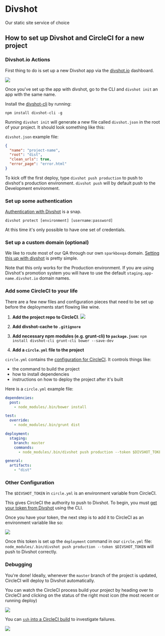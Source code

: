 Divshot
========

Our static site service of choice

How to set up Divshot and CircleCI for a new project
----------------------------------------------------

### Divshot.io Actions

First thing to do is set up a new Divshot app via the [divshot.io](http://divshot.io) dashboard.

![](http://files-misc.s3.amazonaws.com/create-app.png)

Once you've set up the app with divshot, go to the CLI and `divshot init` an app with the same name.

Install the [divshot-cli](https://github.com/divshot/divshot-cli#install) by running:

`npm install divshot-cli -g`

Running `divshot init` will generate a new file called `divshot.json` in the root of your project. It should look something like this:

`divshot.json` example file:
```json
{
  "name": "project-name",
  "root": "dist",
  "clean_urls": true,
  "error_page": "error.html"
}
```

To kick off the first deploy, type `divshot push production` to push to divshot's production environment. `divshot push` will by default push to the Development environment.

### Set up some authentication 

[Authentication with Divshot](http://docs.divshot.com/guides/http-authentication) is a snap.

`divshot protect [environment] [username:password]`

At this time it's only possible to have one set of credentials.

### Set up a custom domain (optional)

We like to route most of our QA through our own `sparkboxqa` domain. [Setting this up with divshot](http://docs.divshot.com/guides/domains) is pretty simple.

Note that this only works for the Production environment. If you are using Divshot's promotion system you will have to use the default `staging.app-name.divshot.io` domain names.

### Add some CircleCI to your life

There are a few new files and configuration pieces that need to be set up before the deployments start flowing like wine. 

1. **Add the project repo to CircleCI**.
![](http://files-misc.s3.amazonaws.com/add-project.png)

2. **Add divshot-cache to `.gitignore`**

3. **Add necessary npm modules (e.g. grunt-cli) to `package.json`:**
`npm install divshot-cli grunt-cli bower --save-dev`
4. **Add a `circle.yml` file to the project**

`circle.yml` contains the [configuration for CircleCI](https://circleci.com/docs/configuration). It controls things like: 

  - the command to build the project
  - how to install dependencies
  - instructions on how to deploy the project after it's built

Here is a `circle.yml` example file:
```yml
dependencies:
  post:
    - node_modules/.bin/bower install

test:
  override:
    - node_modules/.bin/grunt dist

deployment:
  staging:
    branch: master
    commands:
      - node_modules/.bin/divshot push production --token $DIVSHOT_TOKEN

general:
  artifacts:
    - "dist"
```

### Other Configuration

The `$DIVSHOT_TOKEN` in `circle.yml` is an environment variable from CircleCI. 

This gives CircleCI the authority to push to Divshot. To begin, you must [get your token from Divshot](https://github.com/divshot/divshot-cli#authtoken) using the CLI.

Once you have your token, the next step is to add it to CircleCI as an environment variable like so:

![](http://files-misc.s3.amazonaws.com/env.gif)

Once this token is set up the `deployment` command in our `circle.yml` file: `node_modules/.bin/divshot push production --token $DIVSHOT_TOKEN` will push to Divshot correctly.

### Debugging

You're done! Ideally, whenever the `master` branch of the project is updated, CircleCI will deploy to Divshot automatically.

You can watch the CircleCI process build your project by heading over to CircleCI and clicking on the status of the right most icon (the most recent or running deploy)

![](http://files-misc.s3.amazonaws.com/icon.png)

You can [`ssh` into a CircleCI build](https://circleci.com/docs/ssh-build) to investigate failures.

![](http://files-misc.s3.amazonaws.com/ssh.png)

